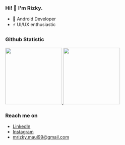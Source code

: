 ### Hi! 👋 I'm Rizky.

- 📱 Android Developer 
- ⚡ UI/UX enthusiastic

<!--
- 🔭 I’m currently working on <a href="https://github.com/dicodingacademy">@dicodingacademy</a>
- 🌱 I’m currently learning about cloud technology for back-end apps
- 💬 Feel free to ask me about web development or JavaScript
- 📫 How to reach me: dimas@dicoding.com
- ⚡ Fun fact: Father of a daughter
-->

<!--
### Tech Stack
  <a href="#"><img align="left" alt="JavaScript" title="JavaScript" width="21px" src="https://upload.wikimedia.org/wikipedia/commons/9/99/Unofficial_JavaScript_logo_2.svg" /></a>
  <a href="https://nodejs.org/"><img align="left" alt="NodeJS" title="NodeJS" width="21px" src="https://seeklogo.com/images/N/nodejs-logo-FBE122E377-seeklogo.com.png" /></a>
  <a href="https://reactjs.org/"><img align="left" alt="React" title="React" width="21px" src="https://cdn.worldvectorlogo.com/logos/react-2.svg" /></a>
  <a href="https://hapi.dev/"><img align="left" alt="Hapi" title="Hapi (NodeJS HTTP Framework)" width="21px" src="https://avatars.githubusercontent.com/u/3774533?s=200&v=4" /></a>
  <a href="https://nextjs.org/"><img align="left" alt="Next" title="Next (React SSR Framework)" width="21px" src="https://iconape.com/wp-content/files/gm/82643/svg/next-js.svg" /></a>
  <br>
  <br>
  -->
  
### Github Statistic
<p align="left">
<a href="https://github.com/rizkyogut">
  <img height="180em" src="https://github-readme-stats-eight-theta.vercel.app/api?username=rizkyogut&show_icons=true&theme=algolia&include_all_commits=true&count_private=true"/>
  <img height="180em" src="https://github-readme-stats-eight-theta.vercel.app/api/top-langs/?username=rizkyogut&layout=compact&langs_count=8&theme=algolia"/>
</a>
</p>

### Reach me on
- <a href="https://www.linkedin.com/in/muhammad-rizky-maulana-198762170/">LinkedIn</a>
- <a href="https://www.instagram.com/rizkyogut/">Instagram</a>
- mrizky.maul99@gmail.com
<!-- - <a href="https://dmds.dev">dmds.dev</a>
- <a href="https://twitter/dimsmds">Twitter</a>
 -->
